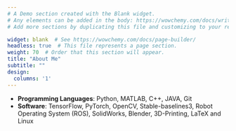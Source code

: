 ```yaml
---
# A Demo section created with the Blank widget.
# Any elements can be added in the body: https://wowchemy.com/docs/writing-markdown-latex/
# Add more sections by duplicating this file and customizing to your requirements.

widget: blank  # See https://wowchemy.com/docs/page-builder/
headless: true  # This file represents a page section.
weight: 70  # Order that this section will appear.
title: "About Me"
subtitle: ""
design:
  columns: '1'
---
```


- **Programming Languages**: Python, MATLAB, C++, JAVA, Git
- **Software**: TensorFlow, PyTorch, OpenCV, Stable-baselines3, Robot Operating System (ROS), SolidWorks, Blender, 3D-Printing, LaTeX and Linux
